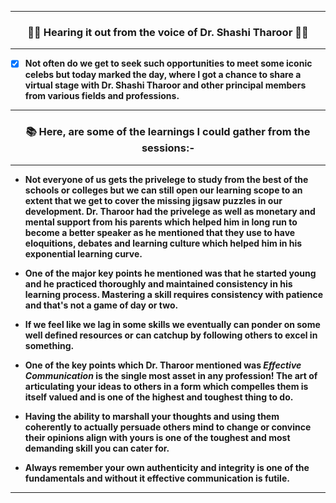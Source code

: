 -------------------------------------------------------------------

### <p align="center"> 🔶🔸 Hearing it out from the voice of Dr. Shashi Tharoor 🔹🔷 </p>

-------------------------------------------------------------------


- [X] **Not often do we get to seek such opportunities to meet some iconic celebs but today marked the day,
where I got a chance to share a virtual stage with Dr. Shashi Tharoor and other principal members from various fields and professions.**

-----------------------------------------------------------------------

### <p align="center"> 📚 Here, are some of the learnings I could gather from the sessions:- </p>
-------------------------------------------------------------------

* **Not everyone of us gets the privelege to study from the best of the schools or colleges but we can still open our learning scope to an extent that we get to cover the missing jigsaw puzzles in our development. Dr. Tharoor had the privelege as well as monetary and mental support from his parents which helped him in long run to become a better speaker as he mentioned that they use to have eloquitions, debates and learning culture which helped him in his exponential learning curve.**

* **One of the major key points he mentioned was that he started young and he practiced thoroughly and maintained consistency in his learning process. Mastering a skill requires consistency with patience and that's not a game of day or two.**

* **If we feel like we lag in some skills we eventually can ponder on some well defined resources or can catchup by following others to excel in something.**

* **One of the key points which Dr. Tharoor mentioned was *Effective Communication* is the single most asset in any profession! The art of articulating your ideas to others in a form which compelles them is itself valued and is one of the highest and toughest thing to do.**

* **Having the ability to marshall your thoughts and using them coherently to actually persuade others mind to change or convince their opinions align with yours is one of the toughest and most demanding skill you can cater for.**

* **Always remember your own authenticity and integrity is one of the fundamentals and without it effective communication is futile.**

-------------------------------------------------------------------------------------------------------

















